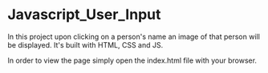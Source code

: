# Javascript_User_Input
In this project upon clicking on a person's name an image of that person will be displayed. It's built with HTML, CSS and JS.

In order to view the page simply open the index.html file with your browser.
